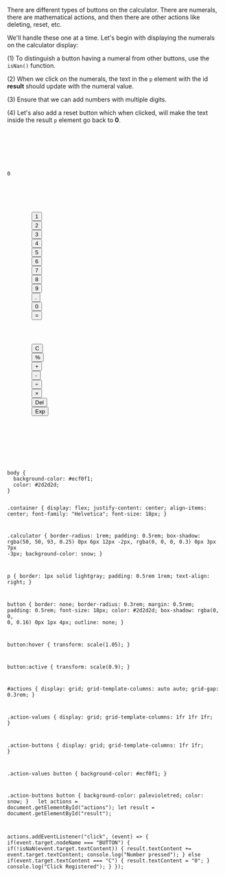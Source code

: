 There are different types of buttons
on the calculator. There are numerals, there
are mathematical actions, and then
there are other actions like deleting,
reset, etc.

We'll handle these one at a time. Let's begin
with displaying the numerals on
the calculator display:

(1) To distinguish a button having a numeral
from other buttons, use the `isNan()`
function.

(2) When we click on the numerals,
the text in the `p` element with the
id **result** should update with the
numeral value.

(3) Ensure that we can add numbers
with multiple digits.

(4) Let's also add a reset button which
when clicked, will make the text inside
the result `p` element go back to **0**.

<codeblock language="javascript" type="lesson">
<code>
<panel language="html">
<div class="container">
  <div class="calculator">
    <p id="result">0</p>
    <section id="actions">
      <section class="action-values">
        <button class="action-value numeral" id="numeral-one">1</button>
        <button class="action-value numeral" id="numeral-two">2</button>
        <button class="action-value numeral" id="numeral-three">3</button>
        <button class="action-value numeral" id="numeral-four">4</button>
        <button class="action-value numeral" id="numeral-five">5</button>
        <button class="action-value numeral" id="numeral-six">6</button>
        <button class="action-value numeral" id="numeral-seven">7</button>
        <button class="action-value numeral" id="numeral-eight">8</button>
        <button class="action-value numeral" id="numeral-nine">9</button>
        <button class="action-value" id="decimal-point">.</button>
        <button class="action-value numeral" id="numeral-zero">0</button>
        <button class="action-value" id="action-equals">=</button>
      </section>
      <section class="action-buttons">
        <button class="action-button" id="clear-all">C</button>
        <button class="action-button" id="action-remainder">%</button>
        <button class="action-button" id="action-add">+</button>
        <button class="action-button" id="action-subtract">-</button>
        <button class="action-button" id="action-divide">÷</button>
        <button class="action-button" id="action-multiply">×</button>
        <button class="action-button" id="action-backspace">Del</button>
        <button class="action-button" id="action-exponent">Exp</button>
      </section>
    </section>
  </div>
</div>
</panel>
<panel language="css">
body {
  background-color: #ecf0f1;
  color: #2d2d2d;
}

.container {
  display: flex;
  justify-content: center;
  align-items: center;
  font-family: "Helvetica";
  font-size: 18px;
}

.calculator {
  border-radius: 1rem;
  padding: 0.5rem;
  box-shadow: rgba(50, 50, 93, 0.25) 0px 6px 12px -2px, rgba(0, 0, 0, 0.3) 0px 3px 7px -3px;
  background-color: snow;
}

p {
  border: 1px solid lightgray;
  padding: 0.5rem 1rem;
  text-align: right;
}

button {
  border: none;
  border-radius: 0.3rem;
  margin: 0.5rem;
  padding: 0.5rem;
  font-size: 18px;
  color: #2d2d2d;
  box-shadow: rgba(0, 0, 0, 0.16) 0px 1px 4px;
  outline: none;
}

button:hover {
  transform: scale(1.05);
}

button:active {
  transform: scale(0.9);
}

#actions {
  display: grid;
  grid-template-columns: auto auto;
  grid-gap: 0.3rem;
}

.action-values {
  display: grid;
  grid-template-columns: 1fr 1fr 1fr;
}

.action-buttons {
  display: grid;
  grid-template-columns: 1fr 1fr;
}

.action-values button {
  background-color: #ecf0f1;
}

.action-buttons button {
  background-color: palevioletred;
  color: snow;
}
</panel>
<panel language="javascript">
let actions = document.getElementById("actions");
let result = document.getElementById("result");

actions.addEventListener("click", (event) => {
  if(event.target.nodeName === "BUTTON") {
    if(!isNaN(event.target.textContent)) {
      result.textContent += event.target.textContent;
      console.log("Number pressed");
    } else if(event.target.textContent === "C") {
      result.textContent = "0";
    }
    console.log("Click Registered");
  }
});
</panel>
</code>
</codeblock>
